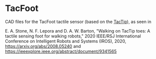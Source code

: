 # TacFoot
CAD files for the TacFoot tactile sensor (based on the [TacTip](https://softroboticstoolkit.com/tactip)), as seen in

E. A. Stone, N. F. Lepora and D. A. W. Barton, "Walking on TacTip toes: A tactile sensing foot for walking robots," 2020 IEEE/RSJ International Conference on Intelligent Robots and Systems (IROS), 2020, https://arxiv.org/abs/2008.05240 and https://ieeexplore.ieee.org/abstract/document/9341565
